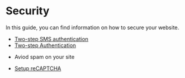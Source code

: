# Security

In this guide, you can find information on how to secure your website. 

 * [Two-step SMS authentication](Security-two-step-sms-authentication.md) 
 * [Two-step Authentication](Security-Two-step-authentication.md)
 -  Aviod spam on your site
 * [Setup reCAPTCHA](Security-how-to-set-up-recaptcha-on-your-site.md)
 
